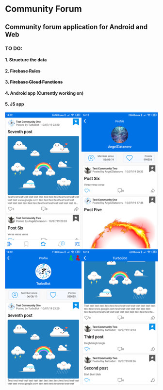 # Community Forum
 
<h2>Community forum application for Android and Web</h2>
<h3>TO DO:</h3>
<h4>1. <strike>Structure the data</strike></h4>
<h4>2. <strike>Firebase Rules</strike></h4>
<h4>3. <strike>Firebase Cloud Functions</strike></h4>
<h4>4. Android app (Currently working on)</h4>
<h4>5. JS app</h4>
<div style="display: inline-block">
<img src="screen1.png" alt="First screen" width="50%"><img src="screen2.png" alt="First screen" width="50%"><br>
<img src="screen3.png" alt="First screen" width="50%"><img src="screen4.png" alt="First screen" width="50%">
</div>